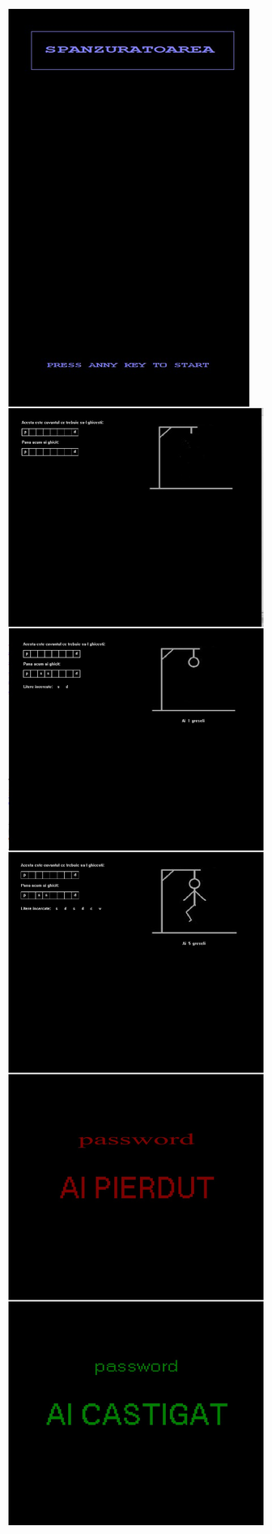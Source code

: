 ![](hangman1.jpg)
![](hangman2.jpg)
![](hangman3.jpg)
![](hangman4.jpg)
![](hangman5.jpg)
![](hangman6.jpg)
